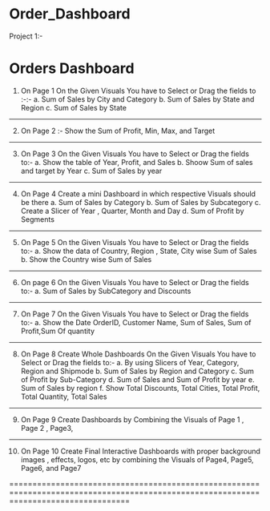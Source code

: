# Order_Dashboard

Project  1:-



 Orders  Dashboard 
=====================================================================================================================

1. On Page 1 On the Given Visuals You have to Select or Drag the fields to :-:-
	a. Sum of Sales by City and Category
	b. Sum of Sales by State and Region
	c. Sum of Sales by State
----------------------------------------------------------------------------------------------------------------------
2. On Page 2 :-
	 Show the Sum of Profit, Min, Max, and Target

----------------------------------------------------------------------------------------------------------------------
3. On Page 3 On the Given Visuals You have to Select or Drag the fields to:-
	a. Show the table of Year, Profit, and Sales
	b. Shoow Sum of sales and  target by Year
	c. Sum of Sales by year

----------------------------------------------------------------------------------------------------------------------	
4. On Page 4 Create a mini Dashboard in which respective Visuals should be there 
	a. Sum of Sales by Category
	b. Sum of Sales by Subcategory
	c. Create a Slicer of Year , Quarter, Month and Day
	d. Sum of Profit by Segments

----------------------------------------------------------------------------------------------------------------------
5. On Page 5 On the Given Visuals You have to Select or Drag the fields to:-
	a. Show the data of Country, Region  , State, City wise Sum of Sales
	b. Show the Country wise Sum of Sales

----------------------------------------------------------------------------------------------------------------------
6. On page 6 On the Given Visuals You have to Select or Drag the fields to:-
	 a. Sum of Sales by SubCategory and Discounts

----------------------------------------------------------------------------------------------------------------------
7. On Page 7 On the Given Visuals You have to Select or Drag the fields to:-
	a. Show the Date OrderID, Customer Name, Sum of Sales, Sum of Profit,Sum Of quantity

----------------------------------------------------------------------------------------------------------------------

8. On Page 8 Create Whole Dashboards On the Given Visuals You have to Select or Drag the fields to:-
	a. By using Slicers  of Year, Category, Region and Shipmode
	b. Sum of Sales by Region and Category 
	c. Sum of Profit by Sub-Category
	d. Sum of Sales and Sum of Profit by year
	e. Sum of Sales by region
	f. Show Total Discounts, Total Cities, Total Profit, Total Quantity, Total Sales

----------------------------------------------------------------------------------------------------------------------

9. On Page 9 Create Dashboards by Combining the  Visuals of Page 1 , Page 2 , Page3, 

----------------------------------------------------------------------------------------------------------------------
10. On Page 10 Create Final  Interactive Dashboards with proper
 background images , effects, logos, etc by combining the Visuals of Page4, Page5, Page6, and  Page7

======================================================================================================================================

